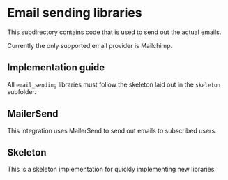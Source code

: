# Email sending libraries

This subdirectory contains code that is used to send out the actual emails.

Currently the only supported email provider is Mailchimp.

## Implementation guide

All `email_sending` libraries must follow the skeleton laid out in the `skeleton` subfolder.

## MailerSend

This integration uses MailerSend to send out emails to subscribed users.

## Skeleton

This is a skeleton implementation for quickly implementing new libraries.